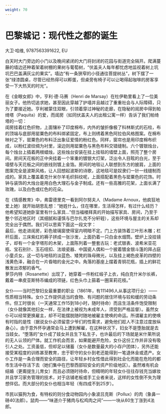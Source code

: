 ```yaml
---
weight: 70
---
```

# 巴黎城记：现代性之都的诞生

大卫·哈维, 9787563391622, EU

白天时大门旁边的小门以及晚间紧闭的大门将封闭的花园与街道完全隔开。爬满蔓藤的墙边还种着架着树棚的果树与葡萄树，“伏盖夫人每年都忧虑地监视着树上坑坑巴巴盖满灰尘的果实”。墙边“有一条狭窄的小径通往菩提树丛”，树下摆了一张“绿漆圆桌，尽管已经热得可以孵蛋，但桌旁有椅子可以让喝得起咖啡的房客享受一下大热天的时光”。

在《金眼女郎》中，亨利·德·马赛（Henri de Marsay）在杜伊勒里看上了一位美丽女子。他热切追求她，甚至因此穿越了护墙并且越过了重重社会与人际障碍，只为了要接近她。亨利被蒙住双眼，引领着穿过神秘的走廊，在隐秘的闺房中得到帕绮塔（Paquita）的爱，而闺房（如同伏盖夫人的出租公寓一样）告诉了我们帕绮塔的一切：  
闺房挂着红色织物，上面镶补了印度棉布，内外的皱折像极了科林斯式的石柱，布的顶端与底部用罂粟色的布料绑紧固定，布上则绣着黑色阿拉伯风格图案。在棉布映衬之下，罂粟色的布料泛出象征爱情的粉红色。同样，窗帘也是用印度棉布织成，以粉红波纹绸为衬里，滚边则用罂粟色与黑色布料交错缝制。六个镀银烛台，每个烛台上插着两根蜡烛，这些烛台安装在挂上挂毯的墙壁上面，照亮了整个房间。房间天花板的正中央挂着一个笨重的镀银大灯架，泛出令人目眩的白光，至于墙壁与天花板之间的嵌线则镀上金箔。房间的地毯让人联想到东方的披肩，上面的图案完全是波斯风格，让人回想起波斯的诗歌，这地毯可是奴隶们一针一线缝制而成的。家具上覆盖着克什米尔羊毛织斜纹呢，上面搭配着黑色与罂粟色的花饰。时钟与装饰的大烛台是用白色大理石与金子制成。还有一些高雅的花架，上面长满了玫瑰，以及白色或红色的花朵。

在《情感教育》中，弗雷德里克一看到阿尔努夫人（Madame Arnoux，他疯狂地爱上她）就开始胡思乱想：“她姓什么，住在哪里，生活得怎样，有过什么经历？他希望知道她卧室里有什么家具…”但当福楼拜真的开始描写家具、房间，乃至于整个邻近地区时（其细腻和谨慎与巴尔扎克不分轩轾），这些环境与屋主的关系却完全出于偶然。我们可以思索下面这一段文字：  
最后，他走进闺房，彩色玻璃窗使得室内明暗不定。门上方装饰着三叶形木雕；栏杆后面，三床紫红的褥子拼成一张沙发，上面扔着一只白金水烟筒。壁炉上没挂镜子，却有一个金字塔形的木架，上面陈列着一整套古玩：老式银表、波希米亚花瓶、宝石别针、玉石纽扣、法琅瓷器、中国瓷人偶和一个披着镀金银斗篷的拜占庭小童贞女。这一切与地毯的淡蓝色、矮凳的珠母微光，以及挂上褐色皮革的四壁的浅黄色泽，融合在一片昏暗的金光之中。角落的基座上摆着青铜花瓶，插上的鲜花散发出浓郁的香气。  
萝莎内特（Rosanette）出现了，她穿着一件粉红缎子上衣，纯白克什米尔长裤，戴着一串皮亚斯特币编成的项链，红色头巾上箍着一圈茉莉花枝。”

女仆——当时巴黎妇女最重要的职业（1861年，有111496人从事这项行业）——性质相当特殊。女仆工作提供适当的食物、有问题的居住环境与较和缓的劳动条件。但工时很长（一天通常工作15到18小时，随时待命）而且生活条件饱受限制（女仆就像其他妇女一样，在法律上被视为未成年人，须受到严格监督）。虽然女仆可以经常更换雇主，却不可能摆脱随时随地被雇主使唤的命运。所谓雇主的使唤有时指的是性（据说女仆必须留意少爷们的性需求，避免他们趁人不注意过度放纵身心）。由于意外怀孕通常会马上遭到解雇，在这种状况下，妇女不是堕胎就是去当妓女。“堕落的”女仆成了妓女并且生下私生子，也许最后的下场就是米什莱所说的无人认领的尸体。就工作机会而言，如果能避开危险，女仆这份工作并非没有吸引人之处。工资虽低，但却足以储蓄（女仆是数量最大的小存户团体），另外还能接受某程度的训练甚至教育，忠于职守的女仆到老还能得到一笔退休金或遗产。女仆工作是一条合理而安全的路径，让年轻乡村女性借此得到社会化而能在危险的都市生活中存活下去（她们集中在巴黎西部较安全的资产阶级地区）。虽然难有机会结婚（更甭提生儿育女）而且必须随时待命，但精明的年轻女仆往往存钱充当嫁妆并且学习家务管理的技术，对于店铺老板或手工业者来说，这样的女性倒不失为理想伴侣。而大部分的女仆也相当年轻（有四成不到25岁）。

市民以猫狗为食，有特权的则分食动物园内小象波吕克斯（Pollux）的肉（象鼻一磅40法郎）。鼠肉——“味道介于猪肉与松鸡肉之间”——一块从60生丁涨到4法郎。